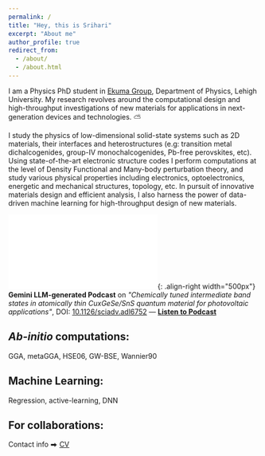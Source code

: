 ```yaml
---
permalink: /
title: "Hey, this is Srihari"
excerpt: "About me"
author_profile: true
redirect_from: 
  - /about/
  - /about.html
---
```


I am a Physics PhD student in [Ekuma Group](https://cekumagroup.cas.lehigh.edu), Department of Physics, Lehigh University. My research revolves around the computational design and high-throughput investigations of new materials for applications in next-generation devices and technologies. ⛅

I study the physics of low-dimensional solid-state systems such as 2D materials, their interfaces and heterostructures (e.g: transition metal dichalcogenides, group-IV monochalcogenides, Pb-free perovskites, etc). Using state-of-the-art electronic structure codes I perform computations at the level of Density Functional and Many-body perturbation theory, and study various physical properties including electronics, optoelectronics, energetic and mechanical structures, topology, etc. In pursuit of innovative materials design and efficient analysis, I also harness the power of data-driven machine learning for high-throughput design of new materials. 

![Table of Content figure of this paper](/images/ToC2.pdf){: .align-right width="500px"}
**Gemini LLM-generated Podcast** on *"Chemically tuned intermediate band states in atomically thin CuxGeSe/SnS quantum material for photovoltaic applications"*, DOI: [10.1126/sciadv.adl6752](https://doi.org/10.1126/sciadv.adl6752) — [**Listen to Podcast**](/files/ScienceAdvances_10_2024.mp4)

## _Ab-initio_ computations: 
GGA, metaGGA, HSE06, GW-BSE, Wannier90

## Machine Learning: 
Regression, active-learning, DNN

## For collaborations: 
Contact info ⮕ [CV](/files/SRIHARI_M_KASTUAR.pdf)

